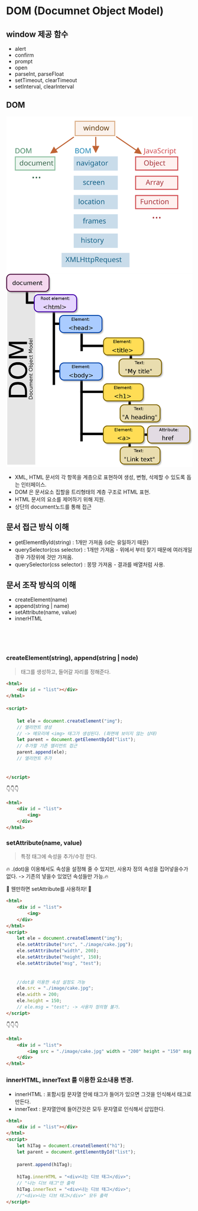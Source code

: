 # DOM (Documnet Object Model)



## window 제공 함수


* alert
* confirm
* prompt
* open
* parseInt, parseFloat
* setTimeout, clearTimeout
* setInterval, clearInterval


## DOM

![DOM](/Image/js/js0.svg)
![DOM](/Image/java_script/DOM.png)

* XML, HTML 문서의 각 항목을 계층으로 표현하여 생성, 변형, 삭제할 수 있도록 돕는 인터페이스.
* DOM 은 문서요소 집할을 트리형태의 계층 구조로 HTML 표현.
* HTML 문서의 요소를 제어하기 위해 지원.
* 상단의 document노드를 통해 접근



## 문서 접근 방식 이해

* getElementById(string) : 1개만 가져옴 (id는 유일하기 때문)
* querySelector(css selector) : 1개만 가져옴
            - 위에서 부터 찾기 때문에 여러개일 경우 가장위에 것만 가져옴.
* querySelector(css selector) : 몽땅 가져옴
            - 결과를 배열처럼 사용.



## 문서 조작 방식의 이해

* createElement(name)
* append(string | name)
* setAttribute(name, value)
* innerHTML

<br>
<br>
<br>

### createElement(string), append(string | node)

> 태그를 생성하고, 들어갈 자리를 정해준다.

```html
<html>
    <div id = "list"></div>
</html>

<script>

    let ele = document.createElement("img");
    // 엘리먼트 생성
    // -> 메모리에 <img> 태그가 생성된다. (화면에 보이지 않는 상태)
    let parent = document.getElementById("list");
    // 추가할 기존 엘리먼트 접근
    parent.append(ele);
    // 엘리먼트 추가


</script>

```

👇👇👇

```html
<html>
    <div id = "list">
        <img>
    </div>
</html>

```


### setAttribute(name, value)

> 특정 태그에 속성을 추가/수정 한다.

🔥 .(dot)을 이용해서도 속성을 설정해 줄 수 있지만, 사용자 정의 속성을 집어넣을수가 없다. -> 기존의 넣을수 있었던 속성들만 가능.🔥

🚀 웬만하면 setAttribute를 사용하자! 🚀

```html
<html>
    <div id = "list">
        <img>
    </div>
</html>
<script>
    let ele = document.createElement("img");
    ele.setAttribute("src", "./image/cake.jpg");
    ele.setAttribute("width", 200);
    ele.setAttribute("height", 150);
    ele.setAttribute("msg", "test");
    
    
    //dot을 이용한 속성 설정도 가능
    ele.src = "./image/cake.jpg";
    ele.width = 200;
    ele.height = 150;
    // ele.msg = "test"; -> 사용자 정의형 불가.
</script>

```

👇👇👇

```html
<html>
    <div id = "list">
        <img src = "./image/cake.jpg" width = "200" height = "150" msg = "test">
    </div>
</html>

```

### innerHTML, innerText 를 이용한 요소내용 변경.

* innerHTML : 포함시킬 문자열 안에 태그가 들어가 있으면 그것을 인식해서 태그로 만든다.
* innerText : 문자열안에 들어간것은 모두 문자열로 인식해서 삽입한다.


```html
<html>
    <div id = "list"></div>
</html>
<script>
    let h1Tag = document.createElement("h1");
    let parent = document.getElementById("list");
    
    parent.append(h1Tag);

    h1Tag.innerHTML = "<div>나는 디브 태그</div>";
    // "나는 디브 태그"만 출력
    h1Tag.innerText = "<div>나는 디브 태그</div>";
    //"<div>나는 디브 태그</div>" 모두 출력
</script>

```




































